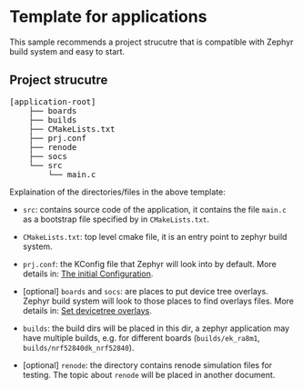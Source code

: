 # Template for applications
This sample recommends a project strucutre that is compatible with Zephyr build system and easy to start.

## Project strucutre

<pre>
[application-root]
    ├── boards
    ├── builds
    ├── CMakeLists.txt
    ├── prj.conf
    ├── renode
    ├── socs
    └── src
        └── main.c
</pre>

Explaination of the directories/files in the above template:
- `src`: contains source code of the application, it contains the file `main.c` as a bootstrap file specified by in `CMakeLists.txt`.

- `CMakeLists.txt`: top level cmake file, it is an entry point to zephyr build system.

- `prj.conf`: the KConfig file that Zephyr will look into by default. More details in: [The initial Configuration](https://docs.zephyrproject.org/latest/build/kconfig/setting.html#initial-conf).

-   [optional] `boards` and `socs`: are places to put device tree overlays. Zephyr build system will look to those places to find overlays files. More details in: [Set devicetree overlays](https://docs.zephyrproject.org/latest/build/dts/howtos.html#set-devicetree-overlays).

- `builds`: the build dirs will be placed in this dir, a zephyr application may have multiple builds, e.g. for different boards (`builds/ek_ra8m1`, `builds/nrf52840dk_nrf52840`).

- [optional] `renode`: the directory contains renode simulation files for testing. The topic about `renode` will be placed in another document.
